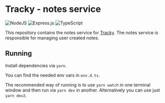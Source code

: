 # Tracky - notes service

<p float="left">
<img alt="NodeJS" src="https://img.shields.io/badge/node.js%20-%2343853D.svg?&style=for-the-badge&logo=node.js&logoColor=white"/>
<img alt="Express.js" src="https://img.shields.io/badge/express.js%20-%23404d59.svg?&style=for-the-badge"/>
<img alt="TypeScript" src="https://img.shields.io/badge/typescript%20-%23007ACC.svg?&style=for-the-badge&logo=typescript&logoColor=white"/>
</P>

This repository contains the notes service for [Tracky](https://github.com/PersonalTracky/web). The notes service is responsible for managing user created notes.

## Running

Install dependencies via `yarn`.

You can find the needed env vars in `env.d.ts`.

The recommended way of running is to use `yarn watch` in one terminal window and then run via `yarn dev` in another. Alternatively you can use just `yarn dev2`.
